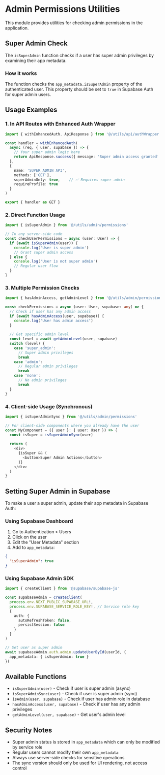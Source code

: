 # Admin Permissions Utilities

This module provides utilities for checking admin permissions in the application.

## Super Admin Check

The `isSuperAdmin` function checks if a user has super admin privileges by examining their app metadata.

### How it works

The function checks the `app_metadata.isSuperAdmin` property of the authenticated user. This property should be set to `true` in Supabase Auth for super admin users.

## Usage Examples

### 1. In API Routes with Enhanced Auth Wrapper

```typescript
import { withEnhancedAuth, ApiResponse } from '@/utils/api/authWrapper'

const handler = withEnhancedAuth(
  async (req, { user, supabase }) => {
    // Your super admin logic here
    return ApiResponse.success({ message: 'Super admin access granted' })
  },
  {
    name: 'SUPER ADMIN API',
    methods: ['GET'],
    superAdminOnly: true,    // ✅ Requires super admin
    requireProfile: true
  }
)

export { handler as GET }
```

### 2. Direct Function Usage

```typescript
import { isSuperAdmin } from '@/utils/admin/permissions'

// In any server-side code
const checkUserPermissions = async (user: User) => {
  if (await isSuperAdmin(user)) {
    console.log('User is super admin')
    // Grant super admin access
  } else {
    console.log('User is not super admin')
    // Regular user flow
  }
}
```

### 3. Multiple Permission Checks

```typescript
import { hasAdminAccess, getAdminLevel } from '@/utils/admin/permissions'

const checkPermissions = async (user: User, supabase: any) => {
  // Check if user has any admin access
  if (await hasAdminAccess(user, supabase)) {
    console.log('User has admin access')
  }
  
  // Get specific admin level
  const level = await getAdminLevel(user, supabase)
  switch (level) {
    case 'super_admin':
      // Super admin privileges
      break
    case 'admin':
      // Regular admin privileges
      break
    case 'none':
      // No admin privileges
      break
  }
}
```

### 4. Client-side Usage (Synchronous)

```typescript
import { isSuperAdminSync } from '@/utils/admin/permissions'

// For client-side components where you already have the user
const MyComponent = ({ user }: { user: User }) => {
  const isSuper = isSuperAdminSync(user)
  
  return (
    <div>
      {isSuper && (
        <button>Super Admin Actions</button>
      )}
    </div>
  )
}
```

## Setting Super Admin in Supabase

To make a user a super admin, update their app metadata in Supabase Auth:

### Using Supabase Dashboard
1. Go to Authentication > Users
2. Click on the user
3. Edit the "User Metadata" section
4. Add to `app_metadata`:
```json
{
  "isSuperAdmin": true
}
```

### Using Supabase Admin SDK
```typescript
import { createClient } from '@supabase/supabase-js'

const supabaseAdmin = createClient(
  process.env.NEXT_PUBLIC_SUPABASE_URL!,
  process.env.SUPABASE_SERVICE_ROLE_KEY!, // Service role key
  {
    auth: {
      autoRefreshToken: false,
      persistSession: false
    }
  }
)

// Set user as super admin
await supabaseAdmin.auth.admin.updateUserById(userId, {
  app_metadata: { isSuperAdmin: true }
})
```

## Available Functions

- `isSuperAdmin(user)` - Check if user is super admin (async)
- `isSuperAdminSync(user)` - Check if user is super admin (sync)
- `isAdmin(user, supabase)` - Check if user has admin role in database
- `hasAdminAccess(user, supabase)` - Check if user has any admin privileges
- `getAdminLevel(user, supabase)` - Get user's admin level

## Security Notes

- Super admin status is stored in `app_metadata` which can only be modified by service role
- Regular users cannot modify their own `app_metadata`
- Always use server-side checks for sensitive operations
- The sync version should only be used for UI rendering, not access control
